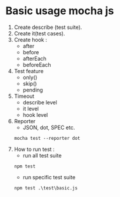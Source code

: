 # Basic usage mocha js
1. Create describe (test suite).
2. Create it(test cases).
3. Create hook :
    - after
    - before
    - afterEach
    - beforeEach
4. Test feature 
    - only()
    - skip()
    - pending
5. Timeout
    - describe level
    - it level
    - hook level
6. Reporter
    - JSON, dot, SPEC etc.
    ```
    mocha test --reporter dot
    ```
7. How to run test :
    - run all test suite
    ```
    npm test 
    ```
    - run specific test suite
    ```
    npm test .\test\basic.js
    ```

